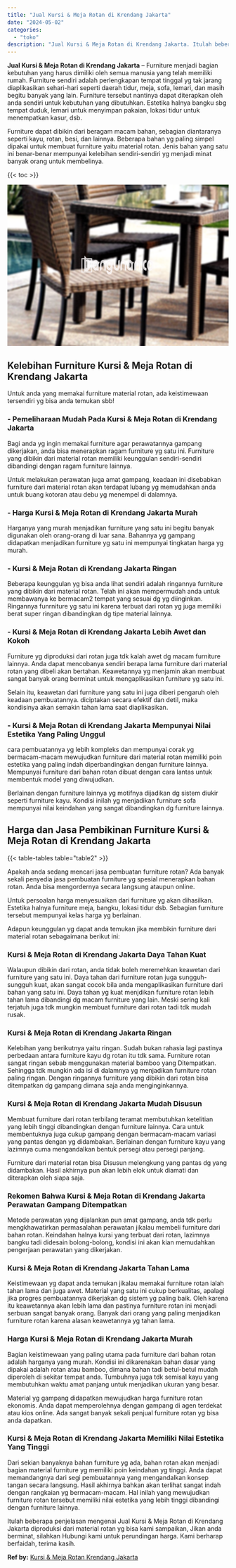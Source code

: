 ```yaml
---
title: "Jual Kursi & Meja Rotan di Krendang Jakarta"
date: "2024-05-02"
categories: 
  - "toko"
description: "Jual Kursi & Meja Rotan di Krendang Jakarta. Itulah beberapa penjelasan mengenai Jual Kursi & Meja Rotan di Krendang Jakarta diproduksi dari material rotan y..."
---
```


**Jual Kursi & Meja Rotan di Krendang Jakarta** – Furniture menjadi bagian kebutuhan yang harus dimiliki oleh semua manusia yang telah memiliki rumah. Furniture sendiri adalah perlengkapan tempat tinggal yg tak jarang diaplikasikan sehari-hari seperti daerah tidur, meja, sofa, lemari, dan masih begitu banyak yang lain. Furniture tersebut nantinya dapat diterapkan oleh anda sendiri untuk kebutuhan yang dibutuhkan. Estetika halnya bangku sbg tempat duduk, lemari untuk menyimpan pakaian, lokasi tidur untuk menempatkan kasur, dsb.

Furniture dapat dibikin dari beragam macam bahan, sebagian diantaranya seperti kayu, rotan, besi, dan lainnya. Beberapa bahan yg paling simpel dipakai untuk membuat furniture yaitu material rotan. Jenis bahan yang satu ini benar-benar mempunyai kelebihan sendiri-sendiri yg menjadi minat banyak orang untuk membelinya.

{{< toc >}}

![Jual Kursi & Meja Rotan di Krendang Jakarta](/images/kursi-meja-rotan-murah12.png)

## Kelebihan Furniture Kursi & Meja Rotan di Krendang Jakarta

Untuk anda yang memakai furniture material rotan, ada keistimewaan tersendiri yg bisa anda temukan sbb!

### \- Pemeliharaan Mudah Pada Kursi & Meja Rotan di Krendang Jakarta

Bagi anda yg ingin memakai furniture agar perawatannya gampang dikerjakan, anda bisa menerapkan ragam furniture yg satu ini. Furniture yang dibikin dari material rotan memiliki keunggulan sendiri-sendiri dibandingi dengan ragam furniture lainnya.

Untuk melakukan perawatan juga amat gampang, keadaan ini disebabkan furniture dari material rotan akan terdapat lubang yg memudahkan anda untuk buang kotoran atau debu yg menempel di dalamnya.

### \- Harga Kursi & Meja Rotan di Krendang Jakarta Murah

Harganya yang murah menjadikan furniture yang satu ini begitu banyak digunakan oleh orang-orang di luar sana. Bahannya yg gampang didapatkan menjadikan furniture yg satu ini mempunyai tingkatan harga yg murah.

### \- Kursi & Meja Rotan di Krendang Jakarta Ringan

Beberapa keunggulan yg bisa anda lihat sendiri adalah ringannya furniture yang dibikin dari material rotan. Telah ini akan mempermudah anda untuk membawanya ke bermacam2 tempat yang sesuai dg yg diinginkan. Ringannya funrniture yg satu ini karena terbuat dari rotan yg juga memiliki berat super ringan dibandingkan dg tipe material lainnya.

### \- Kursi & Meja Rotan di Krendang Jakarta Lebih Awet dan Kokoh

Furniture yg diproduksi dari rotan juga tdk kalah awet dg macam furniture lainnya. Anda dapat mencobanya sendiri berapa lama furniture dari material rotan yang dibeli akan bertahan. Keawetannya yg menjamin akan membuat sangat banyak orang berminat untuk mengaplikasikan furniture yg satu ini.

Selain itu, keawetan dari furniture yang satu ini juga diberi pengaruh oleh keadaan pembuatannya. diciptakan secara efektif dan detil, maka kondisinya akan semakin tahan lama saat diaplikasikan.

### \- Kursi & Meja Rotan di Krendang Jakarta Mempunyai Nilai Estetika Yang Paling Unggul

cara pembuatannya yg lebih kompleks dan mempunyai corak yg bermacam-macam mewujudkan furniture dari material rotan memiliki poin estetika yang paling indah diperbandingkan dengan furniture lainnya. Mempunyai furniture dari bahan rotan dibuat dengan cara lantas untuk membentuk model yang diwujudkan.

Berlainan dengan furniture lainnya yg motifnya dijadikan dg sistem diukir seperti furniture kayu. Kondisi inilah yg menjadikan furniture sofa mempunyai nilai keindahan yang sangat dibandingkan dg furniture lainnya.

## Harga dan Jasa Pembikinan Furniture Kursi & Meja Rotan di Krendang Jakarta

{{< table-tables table="table2" >}}

Apakah anda sedang mencari jasa pembuatan furniture rotan? Ada banyak sekali penyedia jasa pembuatan furniture yg spesial menerapkan bahan rotan. Anda bisa mengordernya secara langsung ataupun online.

Untuk persoalan harga menyesuaikan dari furniture yg akan dihasilkan. Estetika halnya furniture meja, bangku, lokasi tidur dsb. Sebagian furniture tersebut mempunyai kelas harga yg berlainan.

Adapun keunggulan yg dapat anda temukan jika membikin furniture dari material rotan sebagaimana berikut ini:

### Kursi & Meja Rotan di Krendang Jakarta Daya Tahan Kuat

Walaupun dibikin dari rotan, anda tidak boleh meremehkan keawetan dari furniture yang satu ini. Daya tahan dari furniture rotan juga sungguh-sungguh kuat, akan sangat cocok bila anda mengaplikasikan furniture dari bahan yang satu ini. Daya tahan yg kuat menjdikan furniture rotan lebih tahan lama dibandingi dg macam furniture yang lain. Meski sering kali terjatuh juga tdk mungkin membuat furniture dari rotan tadi tdk mudah rusak.

### Kursi & Meja Rotan di Krendang Jakarta Ringan

Kelebihan yang berikutnya yaitu ringan. Sudah bukan rahasia lagi pastinya perbedaan antara furniture kayu dg rotan itu tdk sama. Furniture rotan sangat ringan sebab menggunakan material bamboo yang Ditempatkan. Sehingga tdk mungkin ada isi di dalamnya yg menjadikan furniture rotan paling ringan. Dengan ringannya furniture yang dibikin dari rotan bisa ditempatkan dg gampang dimana saja anda menginginkannya.

### Kursi & Meja Rotan di Krendang Jakarta Mudah Disusun

Membuat furniture dari rotan terbilang teramat membutuhkan ketelitian yang lebih tinggi dibandingkan dengan furniture lainnya. Cara untuk membentuknya juga cukup gampang dengan bermacam-macam variasi yang pantas dengan yg didambakan. Berlainan dengan furniture kayu yang lazimnya cuma mengandalkan bentuk persegi atau persegi panjang.

Furniture dari material rotan bisa Disusun melengkung yang pantas dg yang didambakan. Hasil akhirnya pun akan lebih elok untuk diamati dan diterapkan oleh siapa saja.

### Rekomen Bahwa Kursi & Meja Rotan di Krendang Jakarta Perawatan Gampang Ditempatkan

Metode perawatan yang dijalankan pun amat gampang, anda tdk perlu mengkhawatirkan permasalahan perawatan jikalau membeli furniture dari bahan rotan. Keindahan halnya kursi yang terbuat dari rotan, lazimnya bangku tadi didesain bolong-bolong, kondisi ini akan kian memudahkan pengerjaan perawatan yang dikerjakan.

### Kursi & Meja Rotan di Krendang Jakarta Tahan Lama

Keistimewaan yg dapat anda temukan jikalau memakai furniture rotan ialah tahan lama dan juga awet. Material yang satu ini cukup berkualitas, apalagi jika progres pembuatannya dikerjakan dg sistem yg paling baik. Oleh karena itu keawetannya akan lebih lama dan pastinya furniture rotan ini menjadi serbuan sangat banyak orang. Banyak dari orang yang paling menjadikan furniture rotan karena alasan keawetannya yg tahan lama.

### Harga Kursi & Meja Rotan di Krendang Jakarta Murah

Bagian keistimewaan yang paling utama pada furniture dari bahan rotan adalah harganya yang murah. Kondisi ini dikarenakan bahan dasar yang dipakai adalah rotan atau bamboo, dimana bahan tadi betul-betul mudah diperoleh di sekitar tempat anda. Tumbuhnya juga tdk semisal kayu yang membutuhkan waktu amat panjang untuk menjadikan ukuran yang besar.

Material yg gampang didapatkan mewujudkan harga furniture rotan ekonomis. Anda dapat memperolehnya dengan gampang di agen terdekat atau kios online. Ada sangat banyak sekali penjual furniture rotan yg bisa anda dapatkan.

### Kursi & Meja Rotan di Krendang Jakarta Memiliki Nilai Estetika Yang Tinggi

Dari sekian banyaknya bahan furniture yg ada, bahan rotan akan menjadi bagian material furniture yg memiliki poin keindahan yg tinggi. Anda dapat memandangnya dari segi pembuatannya yang mengandalkan konsep tangan secara langsung. Hasil akhirnya bahkan akan terlihat sangat indah dengan rangkaian yg bermacam-macam. Hal inilah yang mewujudkan furniture rotan tersebut memiliki nilai estetika yang lebih tinggi dibandingi dengan furniture lainnya.

Itulah beberapa penjelasan mengenai Jual Kursi & Meja Rotan di Krendang Jakarta diproduksi dari material rotan yg bisa kami sampaikan, Jikan anda berminat, silahkan Hubungi kami untuk perundingan harga. Kami berharap berfaidah, terima kasih.

**Ref by:** [Kursi & Meja Rotan Krendang Jakarta](https://id.wikipedia.org/wiki/Kursi)

